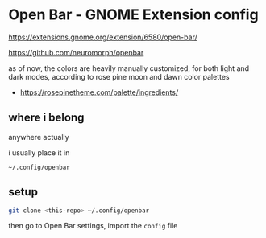 # Open Bar - GNOME Extension config

https://extensions.gnome.org/extension/6580/open-bar/

https://github.com/neuromorph/openbar

as of now, the colors are heavily manually customized, for both light and dark modes, according to rose pine moon and dawn color palettes
- https://rosepinetheme.com/palette/ingredients/

## where i belong

anywhere actually

i usually place it in
```
~/.config/openbar
```

## setup

```bash
git clone <this-repo> ~/.config/openbar
```

then go to Open Bar settings, import the `config` file
